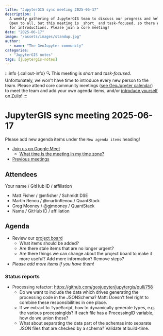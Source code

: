 ```yaml
---
title: "JupyterGIS sync meeting 2025-06-17"
description: |
  A weekly gathering of JupyterGIS team to discuss our progress and help each other out.
  Open to all, but this meeting is _short_ and task-focused, so there will not be time
  for introductions. Please join a core meeting!
date: "2025-06-17"
image: "/assets/images/standup.jpg"
author:
  - name: "The GeoJupyter community"
categories:
  - "JupyterGIS notes"
tags: [jupytergis-notes]
---
```


:::info {.callout-info}
:mag: This meeting is _short_ and _task-focused_. Unfortunately, we won't have time to
introduce every new person to the team. Please attend core community meetings ([see
GeoJupyter calendar](https://geojupyter.org/calendar)) to meet the team and add your own
agenda items, and/or
[introduce yourself on Zulip](https://jupyter.zulipchat.com/#narrow/channel/471314-geojupyter/topic/Welcome)!
:::

# JupyterGIS sync meeting 2025-06-17

Please add new agenda items under the `New agenda items` heading!

- [Join us on Google Meet](https://meet.google.com/zhk-vygf-gke)
  - [What time is the meeting in my time zone?](https://dateful.com/convert/utc?t=4pm)
- [Previous meetings](https://geojupyter.org/blog/#category=JupyterGIS%20notes)


## Attendees

Your name / GitHub ID / affiliation

* Matt Fisher / @mfisher / Schmidt DSE
* Martin Renou / @martinRenou / QuantStack
* Greg Mooney / @gjmooney / QuantStack
* Name / GitHub ID / affiliation


## Agenda

* Review our [project board](https://github.com/orgs/geojupyter/projects/2)
  * What items should be added?
  * Are there stale items that are no longer urgent?
  * Are there things we can change about the project board to make it more useful? Add
    more information? Remove steps?
* _Please add more items if you have them!_


### Status reports

* Processing refactor: https://github.com/geojupyter/jupytergis/pull/758
    * Do we want to include the data which drives generating the processing code in the JSONSchema? Matt: Doesn't feel right to combine these responsibilities in one place.
    * If we extract to TypeScript, how to dynamically generate types, e.g. the various processingIds? If each file has a ProcessingID variable, how do we union those?
    * What about separating the data part of the schemas into separate JSON files that are checked by a schema? Validate at build-time.
